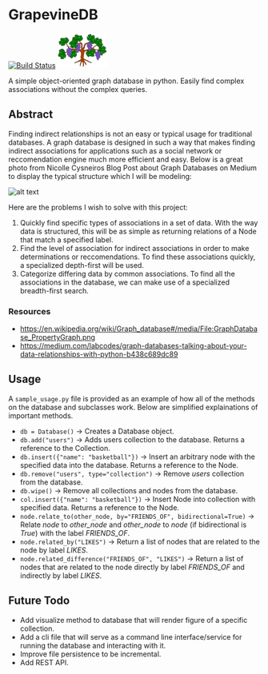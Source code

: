 # GrapevineDB

[![Build Status](https://travis-ci.com/edwintcloud/Grapevine_DB.svg?branch=master)](https://travis-ci.com/edwintcloud/Grapevine_DB)
![alt text](./logo.png "Logo")

A simple object-oriented graph database in python. Easily find complex associations without the complex queries.

## Abstract

Finding indirect relationships is not an easy or typical usage for traditional databases. A graph database is designed in such a way that makes finding indirect associations for applications such as a social network or reccomendation engine much more efficient and easy. Below is a great photo from Nicolle Cysneiros Blog Post about Graph Databases on Medium to display the typical structure which I will be modeling:

![alt text](https://miro.medium.com/max/700/1*3BvGbuFSHeLUihVXAAaNdw.png "Social Network scenario represented as a graph")

Here are the problems I wish to solve with this project:

1. Quickly find specific types of associations in a set of data. With the way data is structured, this will be as simple as returning relations of a Node that match a specified label.
2. Find the level of association for indirect associations in order to make determinations or reccomendations. To find these associations quickly, a specialized depth-first will be used.
3. Categorize differing data by common associations. To find all the associations in the database, we can make use of a specialized breadth-first search.

### Resources

- https://en.wikipedia.org/wiki/Graph_database#/media/File:GraphDatabase_PropertyGraph.png
- https://medium.com/labcodes/graph-databases-talking-about-your-data-relationships-with-python-b438c689dc89

## Usage

A `sample_usage.py` file is provided as an example of how all of the methods on the database and subclasses work. Below are simplified explainations of important methods.

- `db = Database()` -> Creates a Database object.
- `db.add("users")` -> Adds users collection to the database. Returns a reference to the Collection.
- `db.insert({"name": "basketball"})` -> Insert an arbitrary node with the specified data into the database. Returns a reference to the Node.
- `db.remove("users", type="collection")` -> Remove _users_ collection from the database.
- `db.wipe()` -> Remove all collections and nodes from the database.
- `col.insert({"name": "basketball"})` -> Insert Node into collection with specified data. Returns a reference to the Node.
- `node.relate_to(other_node, by="FRIENDS_OF", bidirectional=True)` -> Relate _node_ to _other_node_ and _other_node_ to _node_ (if bidirectional is _True_) with the label _FRIENDS_OF_.
- `node.related_by("LIKES")` -> Return a list of nodes that are related to the node by label _LIKES_.
- `node.related_difference("FRIENDS_OF", "LIKES")` -> Return a list of nodes that are related to the node directly by label _FRIENDS_OF_ and indirectly by label _LIKES_.

## Future Todo

- Add visualize method to database that will render figure of a specific collection.
- Add a cli file that will serve as a command line interface/service for running the database and interacting with it.
- Improve file persistence to be incremental.
- Add REST API.
